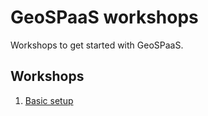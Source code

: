 # GeoSPaaS workshops

Workshops to get started with GeoSPaaS.

## Workshops

1. [Basic setup](./01_setup.md)
